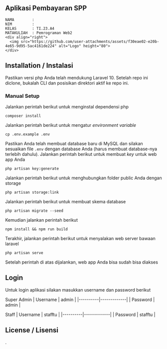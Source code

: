 ## Aplikasi Pembayaran SPP
```
NAMA        : 
NIM         : 
KELAS       : TI.23.A4
MATAKULIAH  : Pemrograman Web2
<div align="right">
  <img src="https://github.com/user-attachments/assets/f30eae02-e20b-4e65-9d95-5ac4161de224" alt="Logo" height="80">
</div>
```



## Installation / Instalasi
Pastikan versi php Anda telah mendukung Laravel 10. Setelah repo ini diclone, bukalah CLI dan posisikan direktori aktif ke repo ini.

### Manual Setup
Jalankan perintah berikut untuk menginstal dependensi php
```
composer install
```
Jalankan perintah berikut untuk mengatur _environment variable_
```
cp .env.example .env
```
Pastikan Anda telah membuat database baru di MySQL dan silakan sesuaikan file `.env` dengan database Anda (harus membuat database-nya terlebih dahulu).
Jalankan perintah berikut untuk membuat _key_ untuk web app Anda
```
php artisan key:generate
```
Jalankan perintah berikut untuk menghubungkan folder public Anda dengan storage
```
php artisan storage:link
```
Jalankan perintah berikut untuk membuat skema database
```
php artisan migrate --seed
```
Kemudian jalankan perintah berikut
```
npm install && npm run build
```
Terakhir, jalankan perintah berikut untuk menyalakan web server bawaan laravel
```
php artisan serve
```
Setelah perintah di atas dijalankan, web app Anda bisa sudah bisa diakses

## Login
Untuk login aplikasi silakan masukkan username dan password berikut

Super Admin
| Username | admin       |
|----------|-------------|
| Password | admin       |

Staff
| Username | stafftu     |
|----------|-------------|
| Password | stafftu     |


## License / Lisensi

.
